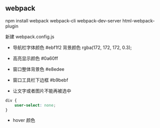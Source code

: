 ## webpack

npm install webpack webpack-cli webpack-dev-server html-webpack-plugin

新建 webpack.config.js


- 导航栏字体颜色 #ebf1f2 背景颜色 rgba(172, 172, 172, 0.3);

- 高亮显示颜色 #0a60ff

- 窗口整体背景色 #e8edee

- 窗口工具栏下边框 #b9bebf

- 让文字或者图片不能再被选中
```css
div {
    user-select: none;
}
```
- hover 颜色